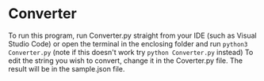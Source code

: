 # Converter

To run this program, run Converter.py straight from your IDE (such as Visual Studio Code) or open the terminal in the enclosing folder and run `python3 Converter.py` (note if this doesn't work try `python Converter.py` instead)
To edit the string you wish to convert, change it in the Coverter.py file.
The result will be in the sample.json file.
